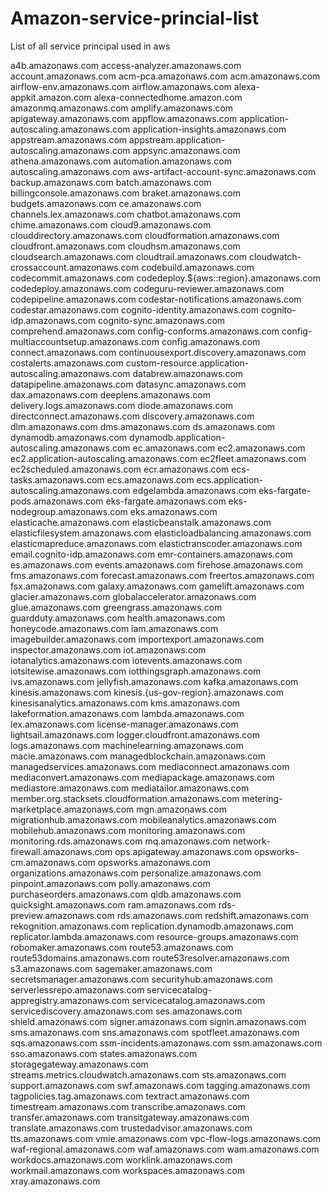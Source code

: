 # Amazon-service-princial-list
List of all service principal used in aws

a4b.amazonaws.com
access-analyzer.amazonaws.com
account.amazonaws.com
acm-pca.amazonaws.com
acm.amazonaws.com
airflow-env.amazonaws.com
airflow.amazonaws.com
alexa-appkit.amazon.com
alexa-connectedhome.amazon.com
amazonmq.amazonaws.com
amplify.amazonaws.com
apigateway.amazonaws.com
appflow.amazonaws.com
application-autoscaling.amazonaws.com
application-insights.amazonaws.com
appstream.amazonaws.com
appstream.application-autoscaling.amazonaws.com
appsync.amazonaws.com
athena.amazonaws.com
automation.amazonaws.com
autoscaling.amazonaws.com
aws-artifact-account-sync.amazonaws.com
backup.amazonaws.com
batch.amazonaws.com
billingconsole.amazonaws.com
braket.amazonaws.com
budgets.amazonaws.com
ce.amazonaws.com
channels.lex.amazonaws.com
chatbot.amazonaws.com
chime.amazonaws.com
cloud9.amazonaws.com
clouddirectory.amazonaws.com
cloudformation.amazonaws.com
cloudfront.amazonaws.com
cloudhsm.amazonaws.com
cloudsearch.amazonaws.com
cloudtrail.amazonaws.com
cloudwatch-crossaccount.amazonaws.com
codebuild.amazonaws.com
codecommit.amazonaws.com
codedeploy.${aws::region}.amazonaws.com
codedeploy.amazonaws.com
codeguru-reviewer.amazonaws.com
codepipeline.amazonaws.com
codestar-notifications.amazonaws.com
codestar.amazonaws.com
cognito-identity.amazonaws.com
cognito-idp.amazonaws.com
cognito-sync.amazonaws.com
comprehend.amazonaws.com
config-conforms.amazonaws.com
config-multiaccountsetup.amazonaws.com
config.amazonaws.com
connect.amazonaws.com
continuousexport.discovery.amazonaws.com
costalerts.amazonaws.com
custom-resource.application-autoscaling.amazonaws.com
databrew.amazonaws.com
datapipeline.amazonaws.com
datasync.amazonaws.com
dax.amazonaws.com
deeplens.amazonaws.com
delivery.logs.amazonaws.com
diode.amazonaws.com
directconnect.amazonaws.com
discovery.amazonaws.com
dlm.amazonaws.com
dms.amazonaws.com
ds.amazonaws.com
dynamodb.amazonaws.com
dynamodb.application-autoscaling.amazonaws.com
ec.amazonaws.com
ec2.amazonaws.com
ec2.application-autoscaling.amazonaws.com
ec2fleet.amazonaws.com
ec2scheduled.amazonaws.com
ecr.amazonaws.com
ecs-tasks.amazonaws.com
ecs.amazonaws.com
ecs.application-autoscaling.amazonaws.com
edgelambda.amazonaws.com
eks-fargate-pods.amazonaws.com
eks-fargate.amazonaws.com
eks-nodegroup.amazonaws.com
eks.amazonaws.com
elasticache.amazonaws.com
elasticbeanstalk.amazonaws.com
elasticfilesystem.amazonaws.com
elasticloadbalancing.amazonaws.com
elasticmapreduce.amazonaws.com
elastictranscoder.amazonaws.com
email.cognito-idp.amazonaws.com
emr-containers.amazonaws.com
es.amazonaws.com
events.amazonaws.com
firehose.amazonaws.com
fms.amazonaws.com
forecast.amazonaws.com
freertos.amazonaws.com
fsx.amazonaws.com
galaxy.amazonaws.com
gamelift.amazonaws.com
glacier.amazonaws.com
globalaccelerator.amazonaws.com
glue.amazonaws.com
greengrass.amazonaws.com
guardduty.amazonaws.com
health.amazonaws.com
honeycode.amazonaws.com
iam.amazonaws.com
imagebuilder.amazonaws.com
importexport.amazonaws.com
inspector.amazonaws.com
iot.amazonaws.com
iotanalytics.amazonaws.com
iotevents.amazonaws.com
iotsitewise.amazonaws.com
iotthingsgraph.amazonaws.com
ivs.amazonaws.com
jellyfish.amazonaws.com
kafka.amazonaws.com
kinesis.amazonaws.com
kinesis.{us-gov-region}.amazonaws.com
kinesisanalytics.amazonaws.com
kms.amazonaws.com
lakeformation.amazonaws.com
lambda.amazonaws.com
lex.amazonaws.com
license-manager.amazonaws.com
lightsail.amazonaws.com
logger.cloudfront.amazonaws.com
logs.amazonaws.com
machinelearning.amazonaws.com
macie.amazonaws.com
managedblockchain.amazonaws.com
managedservices.amazonaws.com
mediaconnect.amazonaws.com
mediaconvert.amazonaws.com
mediapackage.amazonaws.com
mediastore.amazonaws.com
mediatailor.amazonaws.com
member.org.stacksets.cloudformation.amazonaws.com
metering-marketplace.amazonaws.com
mgn.amazonaws.com
migrationhub.amazonaws.com
mobileanalytics.amazonaws.com
mobilehub.amazonaws.com
monitoring.amazonaws.com
monitoring.rds.amazonaws.com
mq.amazonaws.com
network-firewall.amazonaws.com
ops.apigateway.amazonaws.com
opsworks-cm.amazonaws.com
opsworks.amazonaws.com
organizations.amazonaws.com
personalize.amazonaws.com
pinpoint.amazonaws.com
polly.amazonaws.com
purchaseorders.amazonaws.com
qldb.amazonaws.com
quicksight.amazonaws.com
ram.amazonaws.com
rds-preview.amazonaws.com
rds.amazonaws.com
redshift.amazonaws.com
rekognition.amazonaws.com
replication.dynamodb.amazonaws.com
replicator.lambda.amazonaws.com
resource-groups.amazonaws.com
robomaker.amazonaws.com
route53.amazonaws.com
route53domains.amazonaws.com
route53resolver.amazonaws.com
s3.amazonaws.com
sagemaker.amazonaws.com
secretsmanager.amazonaws.com
securityhub.amazonaws.com
serverlessrepo.amazonaws.com
servicecatalog-appregistry.amazonaws.com
servicecatalog.amazonaws.com
servicediscovery.amazonaws.com
ses.amazonaws.com
shield.amazonaws.com
signer.amazonaws.com
signin.amazonaws.com
sms.amazonaws.com
sns.amazonaws.com
spotfleet.amazonaws.com
sqs.amazonaws.com
ssm-incidents.amazonaws.com
ssm.amazonaws.com
sso.amazonaws.com
states.amazonaws.com
storagegateway.amazonaws.com
streams.metrics.cloudwatch.amazonaws.com
sts.amazonaws.com
support.amazonaws.com
swf.amazonaws.com
tagging.amazonaws.com
tagpolicies.tag.amazonaws.com
textract.amazonaws.com
timestream.amazonaws.com
transcribe.amazonaws.com
transfer.amazonaws.com
transitgateway.amazonaws.com
translate.amazonaws.com
trustedadvisor.amazonaws.com
tts.amazonaws.com
vmie.amazonaws.com
vpc-flow-logs.amazonaws.com
waf-regional.amazonaws.com
waf.amazonaws.com
wam.amazonaws.com
workdocs.amazonaws.com
worklink.amazonaws.com
workmail.amazonaws.com
workspaces.amazonaws.com
xray.amazonaws.com
